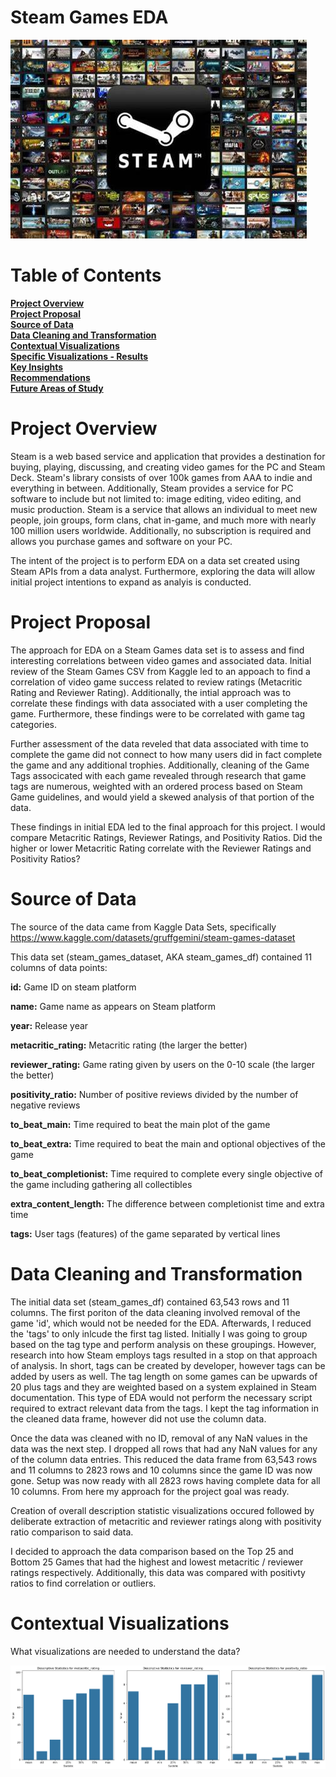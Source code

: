 # Steam Games EDA
![Steam Games](https://github.com/Jeremy-Amell/Steam-Games-EDA/blob/main/images/steam_games_logo.jpg)
# Table of Contents
**[__Project Overview__](#project-overview)**  
**[__Project Proposal__](#project-proposal)**  
**[__Source of Data__](#source-of-data)**  
**[__Data Cleaning and Transformation__](#data-cleaning-and-transformation)**  
**[__Contextual Visualizations__](#contextual-visualizations)**  
**[__Specific Visualizations - Results__](#specific-visualizations---results)**  
**[__Key Insights__](#key-insights)**  
**[__Recommendations__](#recommendations)**  
**[__Future Areas of Study__](#future-areas-of-study)**  

# Project Overview
Steam is a web based service and application that provides a destination for buying, playing, discussing, and creating video games for the PC and Steam Deck. Steam's library consists of over 100k games from AAA to indie and everything in between. Additionally, Steam provides a service for PC software to include but not limited to:
image editing, video editing, and music production. Steam is a service that allows an individual to meet new people, join groups, form clans, chat in-game, and much more with nearly 100 million users worldwide. Additionally, no subscription is required and allows you purchase games and software on your PC.

The intent of the project is to perform EDA on a data set created using Steam APIs from a data analyst. Furthermore, exploring the data will allow initial project intentions to expand as analyis is conducted. 

# Project Proposal
The approach for EDA on a Steam Games data set is to assess and find interesting correlations between video games and associated data. Initial review of the Steam Games CSV from Kaggle led to an appoach to find a correlation of video game success related to review ratings (Metacritic Rating and Reviewer Rating). Additionally, the intial approach was to correlate these findings with data associated with a user completing the game. Furthermore, these findings were to be correlated with game tag categories. 

Further assessment of the data reveled that data associated with time to complete the game did not connect to how many users did in fact complete the game and any additional trophies. Additionally, cleaning of the Game Tags associcated with each game revealed through research that game tags are numerous, weighted with an ordered process based on Steam Game guidelines, and would yield a skewed analysis of that portion of the data. 

These findings in initial EDA led to the final approach for this project. I would compare Metacritic Ratings, Reviewer Ratings, and Positivity Ratios. Did the higher or lower Metacritic Rating correlate with the Reviewer Ratings and Positivity Ratios? 

# Source of Data
The source of the data came from Kaggle Data Sets, specifically https://www.kaggle.com/datasets/gruffgemini/steam-games-dataset

This data set (steam_games_dataset, AKA steam_games_df) contained 11 columns of data points:  

**id:** Game ID on steam platform

**name:** Game name as appears on Steam platform  

**year:** Release year  

**metacritic_rating:** Metacritic rating (the larger the better)  

**reviewer_rating:** Game rating given by users on the 0-10 scale (the larger the better)  

**positivity_ratio:** Number of positive reviews divided by the number of negative reviews  

**to_beat_main:** Time required to beat the main plot of the game    

**to_beat_extra:** Time required to beat the main and optional objectives of the game  

**to_beat_completionist:** Time required to complete every single objective of the game including gathering all collectibles  

**extra_content_length:** The difference between completionist time and extra time

**tags:** User tags (features) of the game separated by vertical lines

# Data Cleaning and Transformation

The initial data set (steam_games_df) contained 63,543 rows and 11 columns. The first poriton of the data cleaning involved removal of the game 'id', which would not be needed for the EDA. Afterwards, I reduced the 'tags' to only inlcude the first tag listed. Initially I was going to group based on the tag type and perform analysis on these groupings. However, research into how Steam employs tags resulted in a stop on that approach of analysis. In short, tags can be created by developer, however tags can be added by users as well. The tag length on some games can be upwards of 20 plus tags and they are weighted based on a system explained in Steam documentation. This type of EDA would not perform the necessary script required to extract relevant data from the tags. I kept the tag information in the cleaned data frame, however did not use the column data. 

Once the data was cleaned with no ID, removal of any NaN values in the data was the next step. I dropped all rows that had any NaN values for any of the column data entries. This reduced the data frame from 63,543 rows and 11 columns to 2823 rows and 10 columns since the game ID was now gone. Setup was now ready with all 2823 rows having complete data for all 10 columns. From here my approach for the project goal was ready. 

Creation of overall description statistic visualizations occured followed by deliberate extraction of metacritic and reviewer ratings along with positivity ratio comparison to said data. 

I decided to approach the data comparison based on the Top 25 and Bottom 25 Games that had the highest and lowest metacritic / reviewer ratings respectively. Additionally, this data was compared with positivty ratios to find correlation or outliers. 

# Contextual Visualizations
What visualizations are needed to understand the data?


![Descriptive Statistics](https://github.com/Jeremy-Amell/Steam-Games-EDA/blob/main/images/descriptive_statistics_for_metacritc_reviewer_ratings_and_positivity_ratio.png)